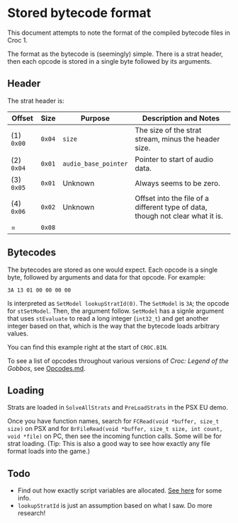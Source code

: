 # Stored bytecode format

This document attempts to note the format of the compiled bytecode files in Croc 1.

The format as the bytecode is (seemingly) simple. There is a strat header, then each opcode is stored in a single byte followed by its arguments.

## Header

The strat header is:

| Offset       | Size     | Purpose                  | Description and Notes |
| ------------ | -------- | ------------------------ | --------------------- |
| (1) `0x00`   | `0x04`   | `size`                   | The size of the strat stream, minus the header size. |
| (2) `0x04`   | `0x01`   | `audio_base_pointer`     | Pointer to start of audio data. |
| (3) `0x05`   | `0x01`   | Unknown                  | Always seems to be zero. |
| (4) `0x06`   | `0x02`   | Unknown                  | Offset into the file of a different type of data, though not clear what it is. |
| =            | `0x08`   | | |

## Bytecodes

The bytecodes are stored as one would expect. Each opcode is a single byte, followed by arguments and data for that opcode. For example:

```
3A 13 01 00 00 00 00
```

Is interpreted as `SetModel lookupStratId(0)`. The `SetModel` is `3A`; the opcode for `stSetModel`. Then, the argument follow. `SetModel` has a signle argument that uses `stEvaluate` to read a long integer (`int32_t`) and get another integer based on that, which is the way that the bytecode loads arbitrary values.

You can find this example right at the start of `CROC.BIN`.

To see a list of opcodes throughout various versions of *Croc: Legend of the Gobbos*, see [Opcodes.md](Opcodes.md).

## Loading

Strats are loaded in `SolveAllStrats` and `PreLoadStrats` in the PSX EU demo.

Once you have function names, search for `FCRead(void *buffer, size_t size)` on PSX and for `BrFileRead(void *buffer, size_t size, int count, void *file)` on PC, then see the incoming function calls. Some will be for strat loading. (Tip: This is also a good way to see how exactly any file format loads into the game.)

## Todo

 * Find out how exactly script variables are allocated. [See here](https://discord.com/channels/313375426112389123/416998863467970583/801521013547597885) for some info.
 * `lookupStratId` is just an assumption based on what I saw. Do more research!
